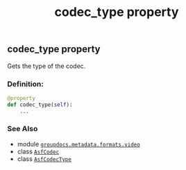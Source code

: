 ﻿---
title: codec_type property
second_title: GroupDocs.Metadata for Python via .NET API References
description: 
type: docs
url: /python-net/groupdocs.metadata.formats.video/asfcodec/codec_type/
is_root: false
weight: 100
---

## codec_type property


Gets the type of the codec.
### Definition:
```python
@property
def codec_type(self):
    ...
```

### See Also
* module [`groupdocs.metadata.formats.video`](../../)
* class [`AsfCodec`](/metadata/python-net/groupdocs.metadata.formats.video/asfcodec)
* class [`AsfCodecType`](/metadata/python-net/groupdocs.metadata.formats.video/asfcodectype)
